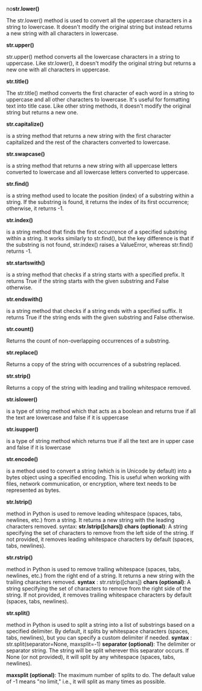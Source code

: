 no**str.lower()**

The str.lower() method is used to convert all the uppercase characters in a string to lowercase. It doesn't modify the original string but instead returns a new string with all characters in lowercase.

**str.upper()**

str.upper() method converts all the lowercase characters in a string to uppercase. Like str.lower(), it doesn't modify the original string but returns a new one with all characters in uppercase.

**str.title()**

The str.title() method converts the first character of each word in a string to uppercase and all other characters to lowercase. It's useful for formatting text into title case. Like other string methods, it doesn't modify the original string but returns a new one.

**str.capitalize()**

is a string method that returns a new string with the first character capitalized and the rest of the characters converted to lowercase.

**str.swapcase()**

is a string method that returns a new string with all uppercase letters converted to lowercase and all lowercase letters converted to uppercase.

**str.find()**

is a string method used to locate the position (index) of a substring within a string. If the substring is found, it returns the index of its first occurrence; otherwise, it returns -1.

**str.index()**

is a string method that finds the first occurrence of a specified substring within a string. It works similarly to str.find(), but the key difference is that if the substring is not found, str.index() raises a ValueError, whereas str.find() returns -1.

**str.startswith()**

is a string method that checks if a string starts with a specified prefix. It returns True if the string starts with the given substring and False otherwise.

**str.endswith()**

is a string method that checks if a string ends with a specified suffix. It returns True if the string ends with the given substring and False otherwise.

**str.count()**

 Returns the count of non-overlapping occurrences of a substring.

**str.replace()**

 Returns a copy of the string with occurrences of a substring replaced.

**str.strip()**

 Returns a copy of the string with leading and trailing whitespace removed.

**str.islower()**

is a type of string method which that acts as a boolean and returns true if all the text are lowercase and false if it is uppercase

**str.isupper()**

is a type of string method which returns true if all the text are in upper case and false if it is lowercase

**str.encode()** 

is a method used to convert a string (which is in Unicode by default) into a bytes object using a specified encoding. This is useful when working with files, network communication, or encryption, where text needs to be represented as bytes.

**str.lstrip()**

 method in Python is used to remove leading whitespace (spaces, tabs, newlines, etc.) from a string. It returns a new string with the leading characters removed.
syntax: **str.lstrip([chars])**
**chars (optional)**: A string specifying the set of characters to remove from the left side of the string. If not provided, it removes leading whitespace characters by default (spaces, tabs, newlines).

**str.rstrip()**

 method in Python is used to remove trailing whitespace (spaces, tabs, newlines, etc.) from the right end of a string. It returns a new string with the trailing characters removed.
**syntax** : str.rstrip([chars])
**chars (optional)**: A string specifying the set of characters to remove from the right side of the string. If not provided, it removes trailing whitespace characters by default (spaces, tabs, newlines).

**str.split()**

 method in Python is used to split a string into a list of substrings based on a specified delimiter. By default, it splits by whitespace characters (spaces, tabs, newlines), but you can specify a custom delimiter if needed.
**syntax** : str.split(separator=None, maxsplit=-1)
**separator (optional)**: The delimiter or separator string. The string will be split wherever this separator occurs. If None (or not provided), it will split by any whitespace (spaces, tabs, newlines).

**maxsplit (optional)**: The maximum number of splits to do. The default value of -1 means "no limit," i.e., it will split as many times as possible.
